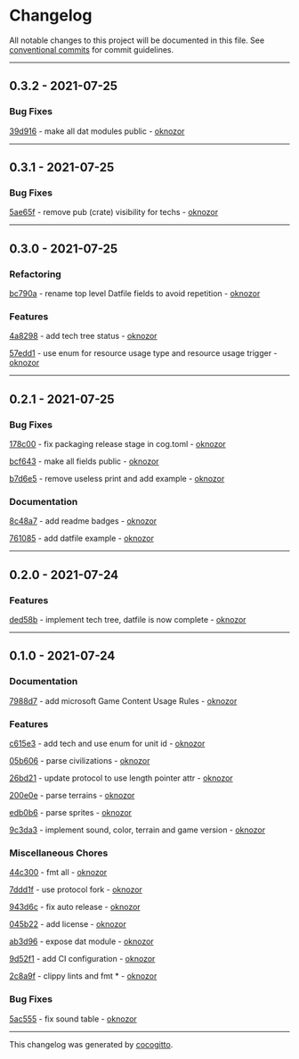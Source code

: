 # Changelog
All notable changes to this project will be documented in this file. See [conventional commits](https://www.conventionalcommits.org/) for commit guidelines.

- - -
## 0.3.2 - 2021-07-25


### Bug Fixes

[39d916](https://github.com/scout-gg/djin/commit/39d916773d0c38fdf6c70a12601636876f783b01) - make all dat modules public - [oknozor](https://github.com/oknozor)


- - -
## 0.3.1 - 2021-07-25


### Bug Fixes

[5ae65f](https://github.com/scout-gg/djin/commit/5ae65fcf497031d70c08db91a16cf5a1f792afd8) - remove pub (crate) visibility for techs - [oknozor](https://github.com/oknozor)


- - -
## 0.3.0 - 2021-07-25


### Refactoring

[bc790a](https://github.com/scout-gg/djin/commit/bc790ae47694930b1420d27967be6b062f490920) - rename top level Datfile fields to avoid repetition - [oknozor](https://github.com/oknozor)


### Features

[4a8298](https://github.com/scout-gg/djin/commit/4a8298fece89f9b4010d31ea456c732690fbf9bf) - add tech tree status - [oknozor](https://github.com/oknozor)

[57edd1](https://github.com/scout-gg/djin/commit/57edd1d1e6d3369da7601f929be337d3ac24f55e) - use enum for resource usage type and resource usage trigger - [oknozor](https://github.com/oknozor)


- - -
## 0.2.1 - 2021-07-25


### Bug Fixes

[178c00](https://github.com/scout-gg/djin/commit/178c00e8b3db136344fce8dbe672a47853376038) - fix packaging release stage in cog.toml - [oknozor](https://github.com/oknozor)

[bcf643](https://github.com/scout-gg/djin/commit/bcf6436d416ca5177a8d341a9d5d83e096552b1f) - make all fields public - [oknozor](https://github.com/oknozor)

[b7d6e5](https://github.com/scout-gg/djin/commit/b7d6e526739c427927cda36651e341ebab396f25) - remove useless print and add example - [oknozor](https://github.com/oknozor)


### Documentation

[8c48a7](https://github.com/scout-gg/djin/commit/8c48a74f21cb38b5f6e770cd4ec2b2e392aec0e7) - add readme badges - [oknozor](https://github.com/oknozor)

[761085](https://github.com/scout-gg/djin/commit/761085110014e895e7290fa46242cc2dc94e4fa2) - add datfile example - [oknozor](https://github.com/oknozor)


- - -
## 0.2.0 - 2021-07-24


### Features

[ded58b](https://github.com/scout-gg/djin/commit/ded58b5845e86e93067422903b7497525cdd16b1) - implement tech tree, datfile is now complete - [oknozor](https://github.com/oknozor)


- - -
## 0.1.0 - 2021-07-24


### Documentation

[7988d7](https://github.com/scout-gg/djin/commit/7988d7ae7a78041130556d8277a03f6253e2f04e) - add microsoft Game Content Usage Rules - [oknozor](https://github.com/oknozor)


### Features

[c615e3](https://github.com/scout-gg/djin/commit/c615e3f41a09c753e8ba7d06b750ce1cc7c2fea3) - add tech and use enum for unit id - [oknozor](https://github.com/oknozor)

[05b606](https://github.com/scout-gg/djin/commit/05b6066985cf95ee9b0a510d2035d4ccf8fe9f45) - parse civilizations - [oknozor](https://github.com/oknozor)

[26bd21](https://github.com/scout-gg/djin/commit/26bd21aabc89650ddf7e14e8dc184606b8deda5c) - update protocol to use length pointer attr - [oknozor](https://github.com/oknozor)

[200e0e](https://github.com/scout-gg/djin/commit/200e0e77dc50f0036f7dfa9ae02aecf065294f88) - parse terrains - [oknozor](https://github.com/oknozor)

[edb0b6](https://github.com/scout-gg/djin/commit/edb0b68b35054df1dc33132580edc1819d6643db) - parse sprites - [oknozor](https://github.com/oknozor)

[9c3da3](https://github.com/scout-gg/djin/commit/9c3da37c8e76f32465bd6d1caddbd55dccab0349) - implement sound, color, terrain and game version - [oknozor](https://github.com/oknozor)


### Miscellaneous Chores

[44c300](https://github.com/scout-gg/djin/commit/44c300618498cae99b198c926c4a9502f7e909de) - fmt all - [oknozor](https://github.com/oknozor)

[7ddd1f](https://github.com/scout-gg/djin/commit/7ddd1fc1d13d3ce0a72e89934fcdbf5c9af613b6) - use protocol fork - [oknozor](https://github.com/oknozor)

[943d6c](https://github.com/scout-gg/djin/commit/943d6ca6c15f3ec0d05443d033d0e6560a0f53f8) - fix auto release - [oknozor](https://github.com/oknozor)

[045b22](https://github.com/scout-gg/djin/commit/045b22a7871ba90d50e0f1e5503689ee75811dcb) - add license - [oknozor](https://github.com/oknozor)

[ab3d96](https://github.com/scout-gg/djin/commit/ab3d96c46bb9fa83ebd63046068f727a6ecfcea6) - expose dat module - [oknozor](https://github.com/oknozor)

[9d52f1](https://github.com/scout-gg/djin/commit/9d52f11a921690d3af1fdeba7e38074801b347cd) - add CI configuration - [oknozor](https://github.com/oknozor)

[2c8a9f](https://github.com/scout-gg/djin/commit/2c8a9f93a9b4afc9b730b9cddde9faa0b291715e) - clippy lints and fmt * - [oknozor](https://github.com/oknozor)


### Bug Fixes

[5ac555](https://github.com/scout-gg/djin/commit/5ac555e87e1c11181481caf45e861af21517048f) - fix sound table - [oknozor](https://github.com/oknozor)


- - -

This changelog was generated by [cocogitto](https://github.com/oknozor/cocogitto).
